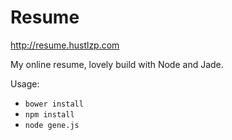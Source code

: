 Resume
=============

http://resume.hustlzp.com

My online resume, lovely build with Node and Jade.

Usage:

* `bower install`
* `npm install`
* `node gene.js`
